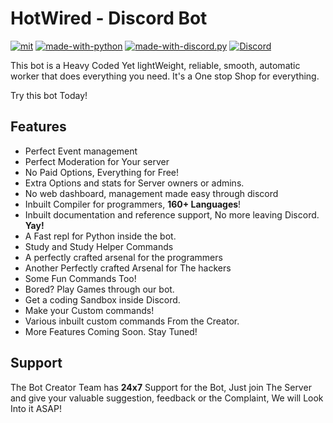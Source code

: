 
HotWired - Discord Bot
=======================

[![mit](https://img.shields.io/badge/Licensed%20under-MIT-red.svg?style=flat-square)](./LICENSE)
[![made-with-python](https://img.shields.io/badge/Made%20with-Python%203.8-ffde57.svg?longCache=true&style=flat-square&colorB=ffdf68&logo=python&logoColor=88889e)](https://www.python.org/)
[![made-with-discord.py](https://img.shields.io/badge/Using-discord.py-ffde57.svg?longCache=true&style=flat-square&colorB=4584b6&logo=discord&logoColor=7289DA)](https://github.com/Rapptz/discord.py)
[![Discord](https://img.shields.io/static/v1?label=The%20Codin'%20Hole&logo=discord&message=%3E200%20members&color=%237289DA&logoColor=white)](https://discord.gg/vP26dCy)

This bot is a Heavy Coded Yet lightWeight, reliable, smooth, automatic worker
that does everything you need. It's a One stop Shop for everything.

Try this bot Today!

Features
-------
* Perfect Event management
* Perfect Moderation for Your server
* No Paid Options, Everything for Free!
* Extra Options and stats for Server owners or admins.
* No web dashboard, management made easy through discord
* Inbuilt Compiler for programmers, **160+ Languages**!
* Inbuilt documentation and reference support, No more leaving Discord. **Yay!**
* A Fast repl for Python inside the bot.
* Study and Study Helper Commands
* A perfectly crafted arsenal for the programmers
* Another Perfectly crafted Arsenal for The hackers
* Some Fun Commands Too!
* Bored? Play Games through our bot.
* Get a coding Sandbox inside Discord.
* Make your Custom commands!
* Various inbuilt custom commands From the Creator.
* More Features Coming Soon. Stay Tuned!

Support
-------
The Bot Creator Team has **24x7** Support for the Bot, 
Just join The Server and give your valuable suggestion, 
feedback or the Complaint, We will Look Into it ASAP!
